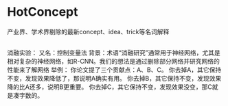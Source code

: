 # HotConcept
产业界、学术界剔除的最新concept、idea、trick等名词解释

## 
消融实验：
    又名：控制变量法
    背景：术语“消融研究”通常用于神经网络，尤其是相对复杂的神经网络，如R-CNN。我们的想法是通过删除部分网络并研究网络的性能来了解网络
    举例：
      你论文提了三个贡献点：A、B、C。
      你去掉A，其它保持不变，发现效果降低了，那说明A确实有用。
      你去掉B，其它保持不变，发现效果降的比A还多，说明B更重要。
      你去掉C，其它保持不变，发现效果没变，那C就是凑字数的。
